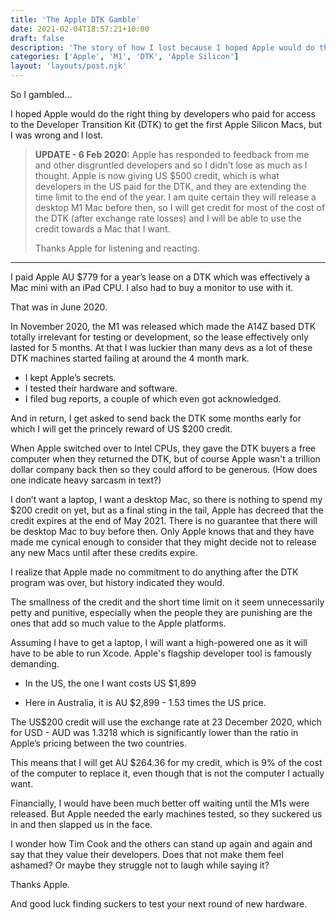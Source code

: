 ```yaml
---
title: 'The Apple DTK Gamble'
date: 2021-02-04T18:57:21+10:00
draft: false
description: 'The story of how I lost because I hoped Apple would do the right thing by their developers.'
categories: ['Apple', 'M1', 'DTK', 'Apple Silicon']
layout: 'layouts/post.njk'
---
```


So I gambled…

I hoped Apple would do the right thing by developers who paid for access to the Developer Transition Kit (DTK) to get the first Apple Silicon Macs, but I was wrong and I lost.

> **UPDATE - 6 Feb 2020:** Apple has responded to feedback from me and other disgruntled developers and so I didn't lose as much as I thought. Apple is now giving US $500 credit, which is what developers in the US paid for the DTK, and they are extending the time limit to the end of the year. I am quite certain they will release a desktop M1 Mac before then, so I will get credit for most of the cost of the DTK (after exchange rate losses) and I will be able to use the credit towards a Mac that I want.
>
> Thanks Apple for listening and reacting.

<!--more-->

---

I paid Apple AU $779 for a year’s lease on a DTK which was effectively a Mac mini with an iPad CPU.
I also had to buy a monitor to use with it.

That was in June 2020.

In November 2020, the M1 was released which made the A14Z based DTK totally irrelevant for testing or development, so the lease effectively only lasted for 5 months. At that I was luckier than many devs as a lot of these DTK machines started failing at around the 4 month mark.

- I kept Apple’s secrets.
- I tested their hardware and software.
- I filed bug reports, a couple of which even got acknowledged.

And in return, I get asked to send back the DTK some months early for which I will get the princely reward of US $200 credit.

When Apple switched over to Intel CPUs, they gave the DTK buyers a free computer when they returned the DTK, but of course Apple wasn't a trillion dollar company back then so they could afford to be generous. (How does one indicate heavy sarcasm in text?)

I don’t want a laptop, I want a desktop Mac, so there is nothing to spend my $200 credit on yet, but as a final sting in the tail, Apple has decreed that the credit expires at the end of May 2021. There is no guarantee that there will be desktop Mac to buy before then. Only Apple knows that and they have made me cynical enough to consider that they might decide not to release any new Macs until after these credits expire.

I realize that Apple made no commitment to do anything after the DTK program was over, but history indicated they would.

The smallness of the credit and the short time limit on it seem unnecessarily petty and punitive, especially when the people they are punishing are the ones that add so much value to the Apple platforms.

Assuming I have to get a laptop, I will want a high-powered one as it will have to be able to run Xcode. Apple's flagship developer tool is famously demanding.

- In the US, the one I want costs US $1,899

- Here in Australia, it is AU $2,899 - 1.53 times the US price.

The US$200 credit will use the exchange rate at 23 December 2020, which for USD - AUD was 1.3218 which is significantly lower than the ratio in Apple’s pricing between the two countries.

This means that I will get AU $264.36 for my credit, which is 9% of the cost of the computer to replace it, even though that is not the computer I actually want.

Financially, I would have been much better off waiting until the M1s were released. But Apple needed the early machines tested, so they suckered us in and then slapped us in the face.

I wonder how Tim Cook and the others can stand up again and again and say that they value their developers. Does that not make them feel ashamed? Or maybe they struggle not to laugh while saying it?

Thanks Apple.

And good luck finding suckers to test your next round of new hardware.
